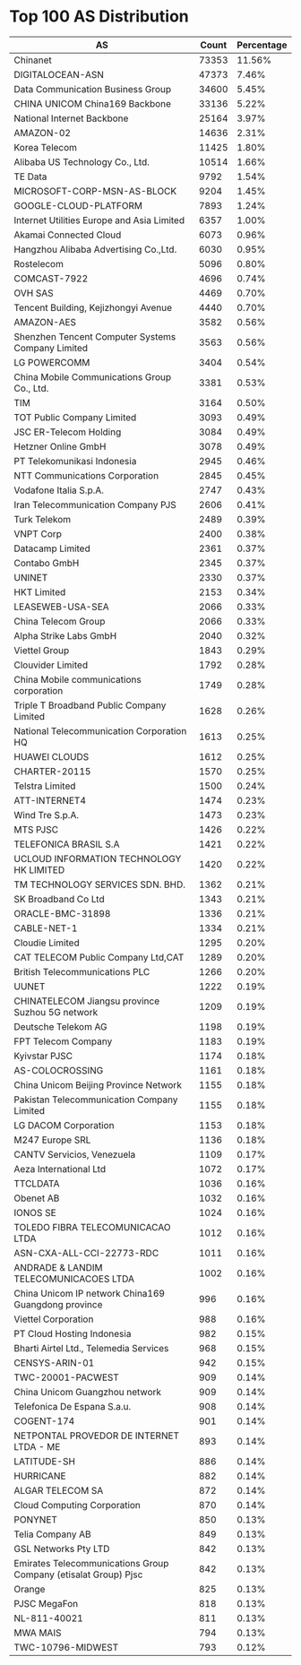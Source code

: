 # Top 100 AS Distribution
| AS | Count | Percentage |
|----|----|----|
| Chinanet | 73353 | 11.56% |
| DIGITALOCEAN-ASN | 47373 | 7.46% |
| Data Communication Business Group | 34600 | 5.45% |
| CHINA UNICOM China169 Backbone | 33136 | 5.22% |
| National Internet Backbone | 25164 | 3.97% |
| AMAZON-02 | 14636 | 2.31% |
| Korea Telecom | 11425 | 1.80% |
| Alibaba US Technology Co., Ltd. | 10514 | 1.66% |
| TE Data | 9792 | 1.54% |
| MICROSOFT-CORP-MSN-AS-BLOCK | 9204 | 1.45% |
| GOOGLE-CLOUD-PLATFORM | 7893 | 1.24% |
| Internet Utilities Europe and Asia Limited | 6357 | 1.00% |
| Akamai Connected Cloud | 6073 | 0.96% |
| Hangzhou Alibaba Advertising Co.,Ltd. | 6030 | 0.95% |
| Rostelecom | 5096 | 0.80% |
| COMCAST-7922 | 4696 | 0.74% |
| OVH SAS | 4469 | 0.70% |
| Tencent Building, Kejizhongyi Avenue | 4440 | 0.70% |
| AMAZON-AES | 3582 | 0.56% |
| Shenzhen Tencent Computer Systems Company Limited | 3563 | 0.56% |
| LG POWERCOMM | 3404 | 0.54% |
| China Mobile Communications Group Co., Ltd. | 3381 | 0.53% |
| TIM | 3164 | 0.50% |
| TOT Public Company Limited | 3093 | 0.49% |
| JSC ER-Telecom Holding | 3084 | 0.49% |
| Hetzner Online GmbH | 3078 | 0.49% |
| PT Telekomunikasi Indonesia | 2945 | 0.46% |
| NTT Communications Corporation | 2845 | 0.45% |
| Vodafone Italia S.p.A. | 2747 | 0.43% |
| Iran Telecommunication Company PJS | 2606 | 0.41% |
| Turk Telekom | 2489 | 0.39% |
| VNPT Corp | 2400 | 0.38% |
| Datacamp Limited | 2361 | 0.37% |
| Contabo GmbH | 2345 | 0.37% |
| UNINET | 2330 | 0.37% |
| HKT Limited | 2153 | 0.34% |
| LEASEWEB-USA-SEA | 2066 | 0.33% |
| China Telecom Group | 2066 | 0.33% |
| Alpha Strike Labs GmbH | 2040 | 0.32% |
| Viettel Group | 1843 | 0.29% |
| Clouvider Limited | 1792 | 0.28% |
| China Mobile communications corporation | 1749 | 0.28% |
| Triple T Broadband Public Company Limited | 1628 | 0.26% |
| National Telecommunication Corporation HQ | 1613 | 0.25% |
| HUAWEI CLOUDS | 1612 | 0.25% |
| CHARTER-20115 | 1570 | 0.25% |
| Telstra Limited | 1500 | 0.24% |
| ATT-INTERNET4 | 1474 | 0.23% |
| Wind Tre S.p.A. | 1473 | 0.23% |
| MTS PJSC | 1426 | 0.22% |
| TELEFONICA BRASIL S.A | 1421 | 0.22% |
| UCLOUD INFORMATION TECHNOLOGY HK LIMITED | 1420 | 0.22% |
| TM TECHNOLOGY SERVICES SDN. BHD. | 1362 | 0.21% |
| SK Broadband Co Ltd | 1343 | 0.21% |
| ORACLE-BMC-31898 | 1336 | 0.21% |
| CABLE-NET-1 | 1334 | 0.21% |
| Cloudie Limited | 1295 | 0.20% |
| CAT TELECOM Public Company Ltd,CAT | 1289 | 0.20% |
| British Telecommunications PLC | 1266 | 0.20% |
| UUNET | 1222 | 0.19% |
| CHINATELECOM Jiangsu province Suzhou 5G network | 1209 | 0.19% |
| Deutsche Telekom AG | 1198 | 0.19% |
| FPT Telecom Company | 1183 | 0.19% |
| Kyivstar PJSC | 1174 | 0.18% |
| AS-COLOCROSSING | 1161 | 0.18% |
| China Unicom Beijing Province Network | 1155 | 0.18% |
| Pakistan Telecommunication Company Limited | 1155 | 0.18% |
| LG DACOM Corporation | 1153 | 0.18% |
| M247 Europe SRL | 1136 | 0.18% |
| CANTV Servicios, Venezuela | 1109 | 0.17% |
| Aeza International Ltd | 1072 | 0.17% |
| TTCLDATA | 1036 | 0.16% |
| Obenet AB | 1032 | 0.16% |
| IONOS SE | 1024 | 0.16% |
| TOLEDO FIBRA TELECOMUNICACAO LTDA | 1012 | 0.16% |
| ASN-CXA-ALL-CCI-22773-RDC | 1011 | 0.16% |
| ANDRADE & LANDIM TELECOMUNICACOES LTDA | 1002 | 0.16% |
| China Unicom IP network China169 Guangdong province | 996 | 0.16% |
| Viettel Corporation | 988 | 0.16% |
| PT Cloud Hosting Indonesia | 982 | 0.15% |
| Bharti Airtel Ltd., Telemedia Services | 968 | 0.15% |
| CENSYS-ARIN-01 | 942 | 0.15% |
| TWC-20001-PACWEST | 909 | 0.14% |
| China Unicom Guangzhou network | 909 | 0.14% |
| Telefonica De Espana S.a.u. | 908 | 0.14% |
| COGENT-174 | 901 | 0.14% |
| NETPONTAL PROVEDOR DE INTERNET LTDA - ME | 893 | 0.14% |
| LATITUDE-SH | 886 | 0.14% |
| HURRICANE | 882 | 0.14% |
| ALGAR TELECOM SA | 872 | 0.14% |
| Cloud Computing Corporation | 870 | 0.14% |
| PONYNET | 850 | 0.13% |
| Telia Company AB | 849 | 0.13% |
| GSL Networks Pty LTD | 842 | 0.13% |
| Emirates Telecommunications Group Company (etisalat Group) Pjsc | 842 | 0.13% |
| Orange | 825 | 0.13% |
| PJSC MegaFon | 818 | 0.13% |
| NL-811-40021 | 811 | 0.13% |
| MWA MAIS | 794 | 0.13% |
| TWC-10796-MIDWEST | 793 | 0.12% |

